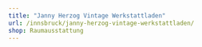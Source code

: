 ```yaml
---
title: "Janny Herzog Vintage Werkstattladen"
url: /innsbruck/janny-herzog-vintage-werkstattladen/
shop: Raumausstattung
---
```

